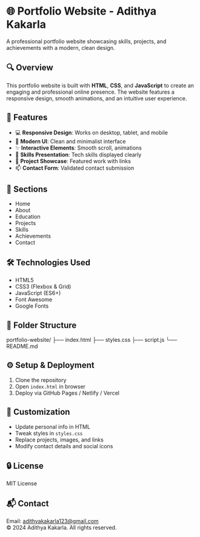 # 🌐 Portfolio Website - Adithya Kakarla

A professional portfolio website showcasing skills, projects, and achievements with a modern, clean design.

## 🔍 Overview
This portfolio website is built with **HTML**, **CSS**, and **JavaScript** to create an engaging and professional online presence. The website features a responsive design, smooth animations, and an intuitive user experience.

## 🚀 Features
- 💻 **Responsive Design**: Works on desktop, tablet, and mobile
- 🎨 **Modern UI**: Clean and minimalist interface
- ✨ **Interactive Elements**: Smooth scroll, animations
- 🧠 **Skills Presentation**: Tech skills displayed clearly
- 📂 **Project Showcase**: Featured work with links
- 📫 **Contact Form**: Validated contact submission

## 📁 Sections
- Home
- About
- Education
- Projects
- Skills
- Achievements
- Contact

## 🛠️ Technologies Used
- HTML5
- CSS3 (Flexbox & Grid)
- JavaScript (ES6+)
- Font Awesome
- Google Fonts

## 🧱 Folder Structure
portfolio-website/
├── index.html
├── styles.css
├── script.js
└── README.md

## ⚙️ Setup & Deployment
1. Clone the repository
2. Open `index.html` in browser
3. Deploy via GitHub Pages / Netlify / Vercel

## 🎨 Customization
- Update personal info in HTML
- Tweak styles in `styles.css`
- Replace projects, images, and links
- Modify contact details and social icons

## 🔒 License
MIT License

## 📬 Contact
Email: adithyakakarla123@gmail.com  
© 2024 Adithya Kakarla. All rights reserved.
